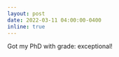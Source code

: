 ```yaml
---
layout: post
date: 2022-03-11 04:00:00-0400
inline: true
---
```


Got my PhD with grade: exceptional!
